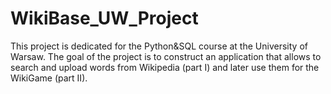 # WikiBase_UW_Project
This project is dedicated for the Python&SQL course at the University of Warsaw.
The goal of the project is to construct an application that allows to search and upload words from Wikipedia (part I) and later use 
them for the WikiGame (part II). 
